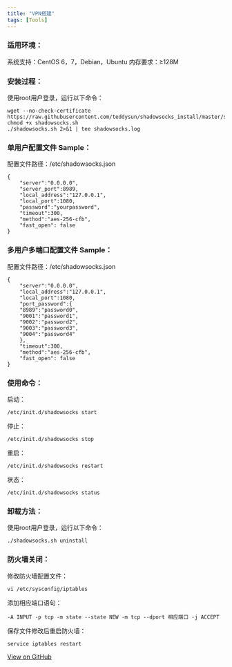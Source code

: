 ```yaml
---
title: "VPN搭建"
tags: [Tools]
---
```



### 适用环境：
系统支持：CentOS 6，7，Debian，Ubuntu
内存要求：≥128M

### 安装过程：
使用root用户登录，运行以下命令：

	wget --no-check-certificate https://raw.githubusercontent.com/teddysun/shadowsocks_install/master/shadowsocks.sh
	chmod +x shadowsocks.sh
	./shadowsocks.sh 2>&1 | tee shadowsocks.log


### 单用户配置文件 Sample：
配置文件路径：/etc/shadowsocks.json

	{
	    "server":"0.0.0.0",
	    "server_port":8989,
	    "local_address":"127.0.0.1",
	    "local_port":1080,
	    "password":"yourpassword",
	    "timeout":300,
	    "method":"aes-256-cfb",
	    "fast_open": false
	}


### 多用户多端口配置文件 Sample：
配置文件路径：/etc/shadowsocks.json

	{
	    "server":"0.0.0.0",
	    "local_address":"127.0.0.1",
	    "local_port":1080,
	    "port_password":{
	    "8989":"password0",
	    "9001":"password1",
	    "9002":"password2",
	    "9003":"password3",
	    "9004":"password4"
	    },
	    "timeout":300,
	    "method":"aes-256-cfb",
	    "fast_open": false
	}


### 使用命令：
启动：

	/etc/init.d/shadowsocks start


停止：

	/etc/init.d/shadowsocks stop


重启：

	/etc/init.d/shadowsocks restart


状态：

	/etc/init.d/shadowsocks status


### 卸载方法：
使用root用户登录，运行以下命令：

	./shadowsocks.sh uninstall


### 防火墙关闭：

修改防火墙配置文件：

	vi /etc/sysconfig/iptables


添加相应端口语句：

	-A INPUT -p tcp -m state --state NEW -m tcp --dport 相应端口 -j ACCEPT


保存文件修改后重启防火墙：

	service iptables restart



<a href="https://github.com/imlengyue/imlengyue.github.io" target="_blank" class="btn btn-success"><i class="fa fa-github fa-lg"></i> View on GitHub</a>
